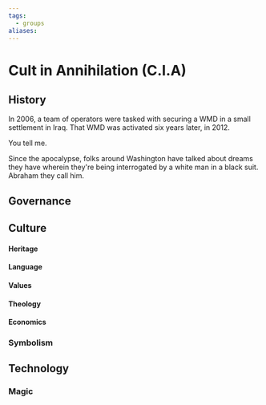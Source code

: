 ```yaml
---
tags:
  - groups
aliases:
---
```


# Cult in Annihilation (C.I.A)
## History
In 2006, a team of operators were tasked with securing a WMD in a small settlement in Iraq. That WMD was activated six years later, in 2012.

You tell me.

Since the apocalypse, folks around Washington have talked about dreams they have wherein they're being interrogated by a white man in a black suit. Abraham they call him.

## Governance
## Culture
#### Heritage
#### Language
#### Values
#### Theology
#### Economics
### Symbolism
## Technology
### Magic